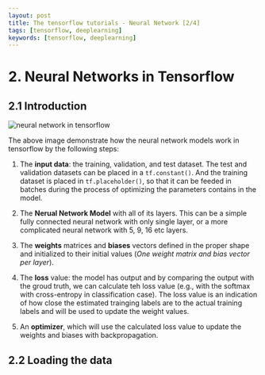 ```yaml
---
layout: post
title: The tensorflow tutorials - Neural Network [2/4]
tags: [tensorflow, deeplearning]
keywords: [tensorflow, deeplearning]
---
```


# 2. Neural Networks in Tensorflow

## 2.1 Introduction

<p><img src="http://785j7b.com1.z0.glb.clouddn.com/tensorflow_model-1.png" alt="neural network in tensorflow" /></p>

The above image demonstrate how the neural network models work in tensorflow by the following steps:

1. The **input data**: the training, validation, and test dataset. The test and validation datasets can be placed in a `tf.constant()`. And the training dataset is placed in `tf.placeholder()`, so that it can be feeded in batches during the process of optimizing the parameters contains in the model.

2. The **Nerual Network Model** with all of its layers. This can be a simple fully connected neural network with only single layer, or a more complicated neural network with 5, 9, 16 etc layers.

3. The **weights** matrices and **biases** vectors defined in the proper shape and initialized to their initial values (*One weight matrix and bias vector per layer*).

4. The **loss** value: the model has output and by comparing the output with the groud truth, we can calculate teh loss value (e.g., with the softmax with cross-entropy in classification case). The loss value is an indication of how close the estimated trainging labels are to the actual training labels and will be used to update the weight values.

5. An **optimizer**, which will use the calculated loss value to update the weights and biases with backpropagation.

## 2.2 Loading the data
